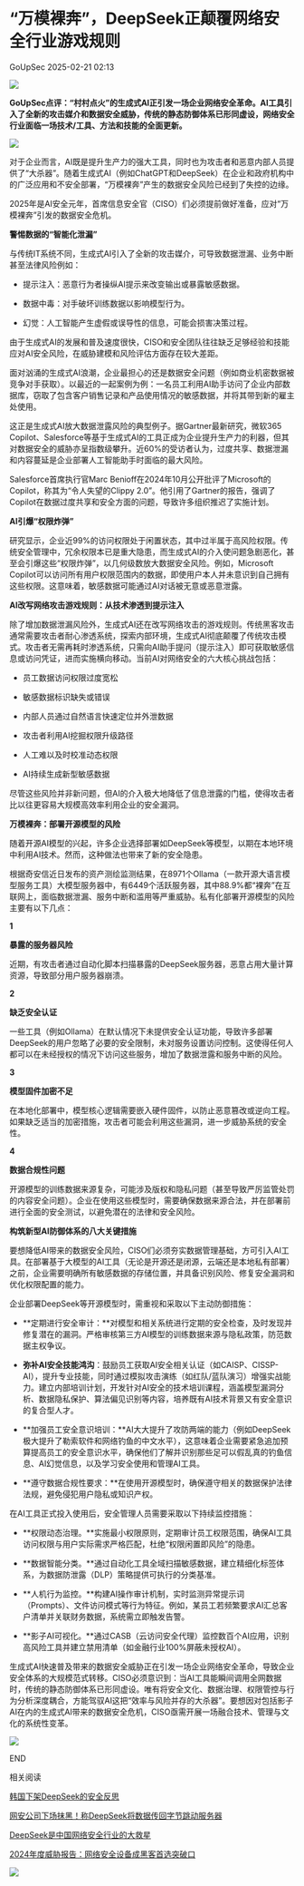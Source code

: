 #  “万模裸奔”，DeepSeek正颠覆网络安全行业游戏规则   
 GoUpSec   2025-02-21 02:13  
  
![](https://mmbiz.qpic.cn/sz_mmbiz_png/INYsicz2qhvbQakZXAzRKekMeWJ0hMnFNwnibI8DJLZtqmWtNuFIoo1xqM9gP2RG2cGGCTmmA975rVOsVDKnwGkQ/640?wx_fmt=png&from=appmsg "")  
  
  
**GoUpSec点评：“村村点火”的生成式AI正引发一场企业网络安全革命。AI工具引入了全新的攻击媒介和数据安全威胁，传统的静态防御体系已形同虚设，网络安全行业面临一场技术/工具、方法和技能的全面更新。**  
  
![](https://mmbiz.qpic.cn/sz_mmbiz_gif/INYsicz2qhvbQakZXAzRKekMeWJ0hMnFNicLaNAEOzCfHRUkGg2HOnknvRz6c9W4icibDEOjgVKdYBEk3gGmd3iamrg/640?wx_fmt=gif&from=appmsg "")  
  
  
  
对于企业而言，AI既是提升生产力的强大工具，同时也为攻击者和恶意内部人员提供了“大杀器”。随着生成式AI（例如ChatGPT和DeepSeek）在企业和政府机构中的广泛应用和不安全部署，“万模裸奔”产生的数据安全风险已经到了失控的边缘。  
  
  
2025年是AI安全元年，首席信息安全官（CISO）们必须提前做好准备，应对“万模裸奔”引发的数据安全危机。  
  
  
**警惕数据的“智能化泄漏”**  
  
  
与传统IT系统不同，生成式AI引入了全新的攻击媒介，可导致数据泄漏、业务中断甚至法律风险例如：  
  
- 提示注入：恶意行为者操纵AI提示来改变输出或暴露敏感数据。  
  
- 数据中毒：对手破坏训练数据以影响模型行为。  
  
- 幻觉：人工智能产生虚假或误导性的信息，可能会损害决策过程。  
  
由于生成式AI的发展和普及速度很快，CISO和安全团队往往缺乏足够经验和技能应对AI安全风险，在威胁建模和风险评估方面存在较大差距。  
  
  
面对汹涌的生成式AI浪潮，企业最担心的还是数据安全问题（例如商业机密数据被竞争对手获取）。以最近的一起案例为例：一名员工利用AI助手访问了企业内部数据库，窃取了包含客户销售记录和产品使用情况的敏感数据，并将其带到新的雇主处使用。  
  
  
这正是生成式AI放大数据泄露风险的典型例子。据Gartner最新研究，微软365 Copilot、Salesforce等基于生成式AI的工具正成为企业提升生产力的利器，但其对数据安全的威胁亦呈指数级攀升。近60%的受访者认为，过度共享、数据泄漏和内容蔓延是企业部署人工智能助手时面临的最大风险。  
  
  
Salesforce首席执行官Marc Benioff在2024年10月公开批评了Microsoft的Copilot，称其为“令人失望的Clippy 2.0”。他引用了Gartner的报告，强调了Copilot在数据过度共享和安全方面的问题，导致许多组织推迟了实施计划。  
  
  
**AI引爆“权限炸弹”**  
  
  
研究显示，企业近99%的访问权限处于闲置状态，其中过半属于高风险权限。传统安全管理中，冗余权限本已是重大隐患，而生成式AI的介入使问题急剧恶化，甚至会引爆这些“权限炸弹”，以几何级数放大数据安全风险。例如，Microsoft Copilot可以访问所有用户权限范围内的数据，即使用户本人并未意识到自己拥有这些权限。这意味着，敏感数据可能通过AI对话被无意或恶意泄露。  
  
  
**AI改写网络攻击游戏规则：从技术渗透到提示注入**  
  
  
除了增加数据泄漏风险外，生成式AI还在改写网络攻击的游戏规则。传统黑客攻击通常需要攻击者耐心渗透系统，探索内部环境，生成式AI彻底颠覆了传统攻击模式。攻击者无需再耗时渗透系统，只需向AI助手提问（提示注入）即可获取敏感信息或访问凭证，进而实施横向移动。当前AI对网络安全的六大核心挑战包括：  
  
- 员工数据访问权限过度宽松  
  
  
- 敏感数据标识缺失或错误  
  
  
- 内部人员通过自然语言快速定位并外泄数据  
  
  
- 攻击者利用AI挖掘权限升级路径  
  
  
- 人工难以及时校准动态权限  
  
  
- AI持续生成新型敏感数据  
  
尽管这些风险并非新问题，但AI的介入极大地降低了信息泄露的门槛，使得攻击者比以往更容易大规模高效率利用企业的安全漏洞。  
  
  
**万模裸奔：部署开源模型的风险**  
  
  
随着开源AI模型的兴起，许多企业选择部署如DeepSeek等模型，以期在本地环境中利用AI技术。然而，这种做法也带来了新的安全隐患。  
  
  
根据奇安信近日发布的资产测绘监测结果，在8971个Ollama（一款开源大语言模型服务工具）大模型服务器中，有6449个活跃服务器，其中88.9%都“裸奔”在互联网上，面临数据泄漏、服务中断和滥用等严重威胁。私有化部署开源模型的风险主要有以下几点：  
  
  
  
**1**  
  
  
**暴露的服务器风险**  
  
  
近期，有攻击者通过自动化脚本扫描暴露的DeepSeek服务器，恶意占用大量计算资源，导致部分用户服务器崩溃。  
  
  
**2**  
  
  
**缺乏安全认证**  
  
  
一些工具（例如Ollama）在默认情况下未提供安全认证功能，导致许多部署DeepSeek的用户忽略了必要的安全限制，未对服务设置访问控制。这使得任何人都可以在未经授权的情况下访问这些服务，增加了数据泄露和服务中断的风险。  
  
  
**3**  
  
  
**模型固件加密不足**  
  
  
在本地化部署中，模型核心逻辑需要嵌入硬件固件，以防止恶意篡改或逆向工程。如果缺乏适当的加密措施，攻击者可能会利用这些漏洞，进一步威胁系统的安全性。  
  
  
**4**  
  
  
**数据合规性问题**  
  
  
开源模型的训练数据来源复杂，可能涉及版权和隐私问题（甚至导致严厉监管处罚的内容安全问题）。企业在使用这些模型时，需要确保数据来源合法，并在部署前进行全面的安全测试，以避免潜在的法律和安全风险。  
  
  
**构筑新型AI防御体系的八大关键措施**  
  
  
要想降低AI带来的数据安全风险，CISO们必须夯实数据管理基础，方可引入AI工具。在部署基于大模型的AI工具（无论是开源还是闭源，云端还是本地私有部署）之前，企业需要明确所有敏感数据的存储位置，并具备识别风险、修复安全漏洞和优化权限配置的能力。  
  
  
企业部署DeepSeek等开源模型时，需重视和采取以下主动防御措施：  
  
- **定期进行安全审计：**对模型和相关系统进行定期的安全检查，及时发现并修复潜在的漏洞。严格审核第三方AI模型的训练数据来源与隐私政策，防范数据主权争议。  
  
  
- **弥补AI安全技能鸿沟**：鼓励员工获取AI安全相关认证（如CAISP、CISSP-AI），提升专业技能，同时通过模拟攻击演练（如红队/蓝队演习）增强实战能力。建立内部培训计划，开发针对AI安全的技术培训课程，涵盖模型漏洞分析、数据隐私保护、算法偏见识别等内容，培养既有AI技术背景又有安全意识的复合型人才。  
  
  
- **加强员工安全意识培训：**AI大大提升了攻防两端的能力（例如DeepSeek极大提升了勒索软件和网络钓鱼的中文水平），这意味着企业需要紧急追加预算提高员工的安全意识水平，确保他们了解并识别那些足可以假乱真的钓鱼信息、AI幻觉信息，以及学习安全使用和管理AI工具。  
  
  
- **遵守数据合规性要求：**在使用开源模型时，确保遵守相关的数据保护法律法规，避免侵犯用户隐私或知识产权。  
  
在AI工具正式投入使用后，安全管理人员需要采取以下持续监控措施：  
  
- **权限动态治理。**实施最小权限原则，定期审计员工权限范围，确保AI工具访问权限与用户实际需求严格匹配，杜绝“权限闲置即风险”的隐患。  
  
  
- **数据智能分类。**通过自动化工具全域扫描敏感数据，建立精细化标签体系，为数据防泄露（DLP）策略提供可执行的分类基准。  
  
  
- **人机行为监控。**构建AI操作审计机制，实时监测异常提示词（Prompts）、文件访问模式等行为特征。例如，某员工若频繁要求AI汇总客户清单并关联财务数据，系统需立即触发告警。  
  
  
- **影子AI可视化。**通过CASB（云访问安全代理）监控数百个AI应用，识别高风险工具并建立禁用清单（如金融行业100%屏蔽未授权AI）。  
  
生成式AI快速普及带来的数据安全威胁正在引发一场企业网络安全革命，导致企业安全体系的大规模范式转移。CISO必须意识到：当AI工具能瞬间调用全网数据时，传统的静态防御体系已形同虚设。唯有将安全文化、数据治理、权限管控与行为分析深度耦合，方能驾驭AI这把“效率与风险并存的大杀器”。要想因对包括影子AI在内的生成式AI带来的数据安全危机，CISO亟需开展一场融合技术、管理与文化的系统性变革。  
  
  
![](https://mmbiz.qpic.cn/sz_mmbiz_jpg/INYsicz2qhvZRDUnojiaba5EGXQ7vEkEX8iar6wfVEW8pJj4v4XBgG48Lt1Ga5seakLRcfZJdGmq4yUsZXdLh2ZfA/640?wx_fmt=other "")  
  
  
  
END  
  
  
  
相关阅读  
  
  
  
[韩国下架DeepSeek的安全反思](https://mp.weixin.qq.com/s?__biz=MzkxNTI2MTI1NA==&mid=2247502375&idx=1&sn=4cdfabd9dd584fa1e6519159d2f14c6a&scene=21#wechat_redirect)  
  
  
[网安公司下场抹黑！称DeepSeek将数据传回字节跳动服务器](https://mp.weixin.qq.com/s?__biz=MzkxNTI2MTI1NA==&mid=2247502274&idx=1&sn=1950584b9e52af93a7690e40872224c9&scene=21#wechat_redirect)  
  
  
[DeepSeek是中国网络安全行业的大救星](https://mp.weixin.qq.com/s?__biz=MzkxNTI2MTI1NA==&mid=2247502220&idx=1&sn=6f269818a2f0848244c082e0a41ff190&scene=21#wechat_redirect)  
  
  
[2024年度威胁报告：网络安全设备成黑客首选突破口](https://mp.weixin.qq.com/s?__biz=MzkxNTI2MTI1NA==&mid=2247502400&idx=2&sn=4219de8aeac5a4e2df26426f30cfac0d&scene=21#wechat_redirect)  
  
  
![](https://mmbiz.qpic.cn/mmbiz_jpg/INYsicz2qhvbgcN4QY36lK2wjCavZiadQThpmM11FR4xkwyVG7K24lkpoLRcFHuZ7gAHgZEsr6Mia7BmKuwDJqX4g/640?wx_fmt=jpeg "")  
  
  
